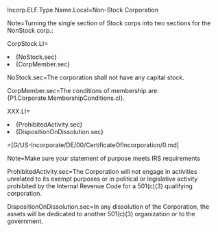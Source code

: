 Incorp.ELF.Type.Name.Local=Non-Stock Corporation

Note=Turning the single section of Stock corps into two sections for the NonStock corp.:

CorpStock.LI=<li>{NoStock.sec}</li><li>{CorpMember.sec}</li>

NoStock.sec=The corporation shall not have any capital stock.

CorpMember.sec=The conditions of membership are: {P1.Corporate.MembershipConditions.cl}.

XXX.LI=<li>{ProhibitedActivity.sec}</li><li>{DispositionOnDissolution.sec}</li>

=[G/US-Incorporate/DE/00/CertificateOfIncorporation/0.md]

Note=Make sure your statement of purpose meets IRS requirements

ProhibitedActivity.sec=The Corporation will not engage in activities unrelated to its exempt purposes or in political or legislative activity prohibited by the Internal Revenue Code for a 501(c)(3) qualifying corporation.

DispositionOnDissolution.sec=In any dissolution of the Corporation, the assets will be dedicated to another 501(c)(3) organization or to the government.
